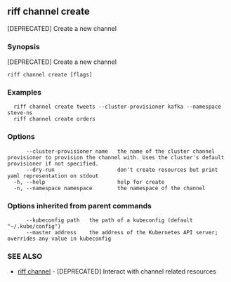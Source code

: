## riff channel create

[DEPRECATED] Create a new channel

### Synopsis

[DEPRECATED] Create a new channel

```
riff channel create [flags]
```

### Examples

```
  riff channel create tweets --cluster-provisioner kafka --namespace steve-ns
  riff channel create orders
```

### Options

```
      --cluster-provisioner name   the name of the cluster channel provisioner to provision the channel with. Uses the cluster's default provisioner if not specified.
      --dry-run                    don't create resources but print yaml representation on stdout
  -h, --help                       help for create
  -n, --namespace namespace        the namespace of the channel
```

### Options inherited from parent commands

```
      --kubeconfig path   the path of a kubeconfig (default "~/.kube/config")
      --master address    the address of the Kubernetes API server; overrides any value in kubeconfig
```

### SEE ALSO

* [riff channel](riff_channel.md)	 - [DEPRECATED] Interact with channel related resources

